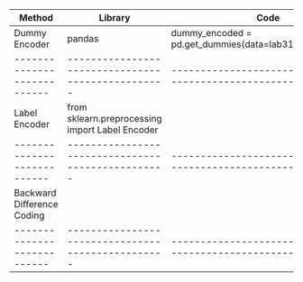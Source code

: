 


Method | Library | Code | Result 
------------|------------|------------|------------
Dummy Encoder              | pandas                                          |dummy_encoded = pd.get_dummies(data=lab31,drop_first=True)  | 
---------------------------|-------------------------------------------------|------------------------------------------------------------|--------
Label Encoder              | from sklearn.preprocessing import Label Encoder |
---------------------------|-------------------------------------------------|------------------------------------------------------------|--------
Backward Difference Coding |
---------------------------|-------------------------------------------------|------------------------------------------------------------|--------

